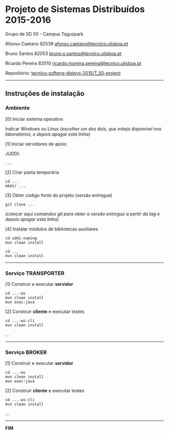 # Projeto de Sistemas Distribuídos 2015-2016 #

Grupo de SD 50 - Campus Taguspark

Afonso Caetano 82539 afonso.caetano@tecnico.ulisboa.pt

Bruno Santos 82053 bruno.o.santos@tecnico.ulisboa.pt

Ricardo Pereira 82010 ricardo.moreira.pereira@tecnico.ulisboa.pt


Repositório:
[tecnico-softeng-distsys-2015/T_50-project](https://github.com/tecnico-softeng-distsys-2015/T_50-project/)

-------------------------------------------------------------------------------

## Instruções de instalação


### Ambiente

[0] Iniciar sistema operativo

Indicar Windows ou Linux
*(escolher um dos dois, que esteja disponível nos laboratórios, e depois apagar esta linha)*


[1] Iniciar servidores de apoio

JUDDI:
```
...
```


[2] Criar pasta temporária

```
cd ...
mkdir ...
```


[3] Obter código fonte do projeto (versão entregue)

```
git clone ...
```
*(colocar aqui comandos git para obter a versão entregue a partir da tag e depois apagar esta linha)*


[4] Instalar módulos de bibliotecas auxiliares

```
cd uddi-naming
mvn clean install
```

```
cd ...
mvn clean install
```


-------------------------------------------------------------------------------

### Serviço TRANSPORTER

[1] Construir e executar **servidor**

```
cd ...-ws
mvn clean install
mvn exec:java
```

[2] Construir **cliente** e executar testes

```
cd ...-ws-cli
mvn clean install
```

...


-------------------------------------------------------------------------------

### Serviço BROKER

[1] Construir e executar **servidor**

```
cd ...-ws
mvn clean install
mvn exec:java
```


[2] Construir **cliente** e executar testes

```
cd ...-ws-cli
mvn clean install
```

...

-------------------------------------------------------------------------------
**FIM**
